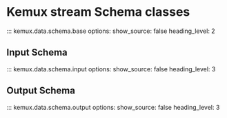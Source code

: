 # Kemux stream Schema classes

::: kemux.data.schema.base
    options:
      show_source: false
      heading_level: 2

## Input Schema

::: kemux.data.schema.input
    options:
      show_source: false
      heading_level: 3

## Output Schema

::: kemux.data.schema.output
    options:
      show_source: false
      heading_level: 3
